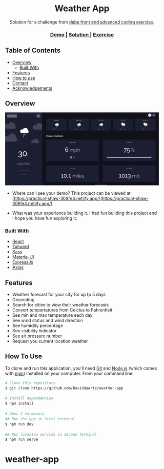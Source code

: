 <!-- Please update value in the {}  -->

<h1 align="center">Weather App</h1>

<div align="center">
   Solution for a challenge from  <a href="https://investondaba.notion.site/daba-Front-End-Advanced-Test-1-e75b281f295e4457acac147d70312ee2" target="_blank">daba front end advanced coding exercise</a>.
</div>

<div align="center">
  <h3>
    <a href="https://practical-shaw-309fe4.netlify.app/">
      Demo
    </a>
    <span> | </span>
    <a href="https://github.com/DavidQuartz/weather-app">
      Solution
    </a>
    <span> | </span>
    <a href="https://investondaba.notion.site/daba-Front-End-Advanced-Test-1-e75b281f295e4457acac147d70312ee2">
      Exercise
    </a>
  </h3>
</div>

<!-- TABLE OF CONTENTS -->

## Table of Contents

- [Overview](#overview)
  - [Built With](#built-with)
- [Features](#features)
- [How to use](#how-to-use)
- [Contact](#contact)
- [Acknowledgements](#acknowledgements)

<!-- OVERVIEW -->

## Overview

![screenshot](./src/assets/screenshot.png)

- Where can I see your demo?
  This project can be viewed at [https://practical-shaw-309fe4.netlify.app/](https://practical-shaw-309fe4.netlify.app/)

- What was your experience building it.
  I had fun building this project and I hope you have fun exploring it.

### Built With

- [React](https://reactjs.org/)
- [Tailwind](https://tailwindcss.com/)
- [Sass](https://sass-lang.com/)
- [Materia-UI](https://mui.com/)
- [ExpressJs](https://expressjs.com)
- [Axios](https://axios-http.com)

## Features

- Weather forecast for your city for up tp 5 days
- Geocoding
- Search for cities to view their weather forecasts
- Convert tempertatures from Celcius to Fahrenheit
- See min and max temperature each day
- See wind status and wind direction
- See humidity percentage
- See visibility indicator
- See air pressure number
- Request you current location weather

## How To Use

To clone and run this application, you'll need [Git](https://git-scm.com) and [Node.js](https://nodejs.org/en/download/) (which comes with [npm](http://npmjs.com)) installed on your computer. From your command line:

```bash
# Clone this repository
$ git clone https://github.com/DavidQuartz/weather-app

# Install dependencies
$ npm install

# Open 2 terminals
## Run the app in first terminal
$ npm run dev

## Run locaiton service in second terminal
$ npm run serve
```

# weather-app
